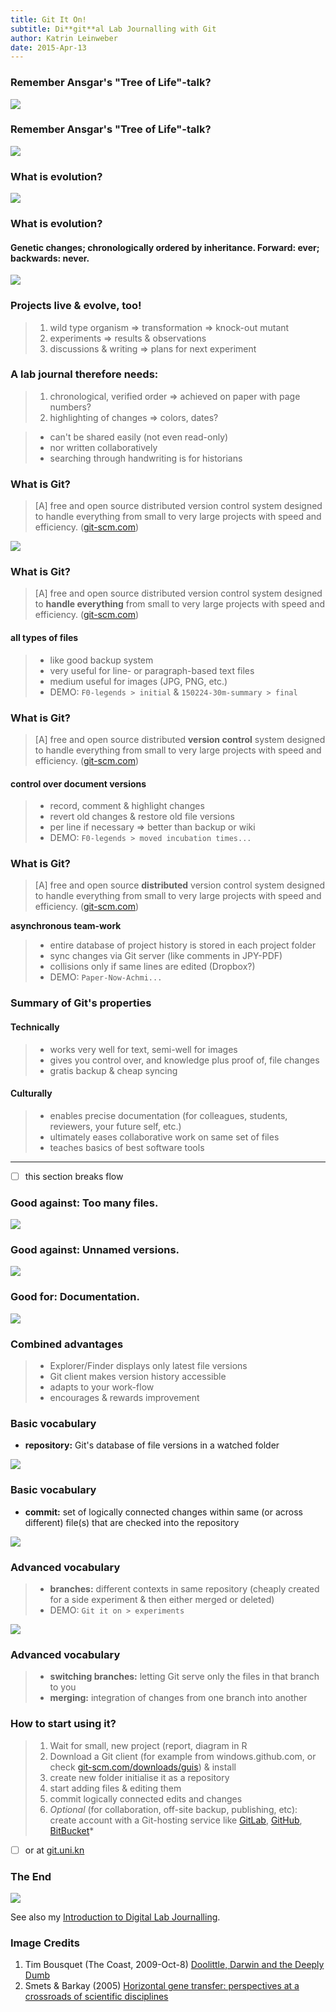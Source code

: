```yaml
---
title: Git It On!
subtitle: Di**git**al Lab Journalling with Git
author: Katrin Leinweber
date: 2015-Apr-13
---
```


### Remember Ansgar's "Tree of Life"-talk?

![](images/doolittle-tree.jpg)

### Remember Ansgar's "Tree of Life"-talk?

![](images/Horizontal-gene-transfer-ori.jpg)

### What is evolution?

![](images/change-we-can-believe-in.jpg)

### What is evolution?

#### Genetic changes; chronologically ordered by inheritance. Forward: ever; backwards: never.

![](images/Horizontal-gene-transfer-no-domains.jpg)

### Projects live & evolve, too!

> 1. wild type organism => transformation => knock-out mutant
> 1. experiments => results & observations
> 1. discussions & writing => plans for next experiment

### A lab journal therefore needs:

> 1. chronological, verified order => achieved on paper with page numbers?
> 1. highlighting of changes => colors, dates?

> - can't be shared easily (not even read-only)
> - nor written collaboratively
> - searching through handwriting is for historians

### What is Git?

> [A] free and open source distributed version control system designed to handle everything from small to very large projects with speed and efficiency. ([git-scm.com](http://git-scm.com/))

![](images/git-logo.png)

### What is Git?

> [A] free and open source distributed version control system designed to **handle everything** from small to very large projects with speed and efficiency. ([git-scm.com](http://git-scm.com/))

#### all types of files

> - like good backup system
> - very useful for line- or paragraph-based text files
> - medium useful for images (JPG, PNG, etc.)
> - DEMO: `F0-legends > initial` & `150224-30m-summary > final`

### What is Git?

> [A] free and open source distributed **version control** system designed to handle everything from small to very large projects with speed and efficiency. ([git-scm.com](http://git-scm.com/))

#### control over document versions

> - record, comment & highlight changes
> - revert old changes & restore old file versions
> - per line if necessary => better than backup or wiki
> - DEMO: `F0-legends > moved incubation times...` 

### What is Git?

> [A] free and open source **distributed** version control system designed to handle everything from small to very large projects with speed and efficiency. ([git-scm.com](http://git-scm.com/))

**asynchronous team-work**

> - entire database of project history is stored in each project folder
> - sync changes via Git server (like comments in JPY-PDF)
> - collisions only if same lines are edited (Dropbox?)
> - DEMO: `Paper-Now-Achmi...`

### Summary of Git's properties

#### Technically

> - works very well for text, semi-well for images
> - gives you control over, and knowledge plus proof of, file changes
> - gratis backup & cheap syncing

#### Culturally

> - enables precise documentation (for colleagues, students, reviewers, your future self, etc.)
> - ultimately eases collaborative work on same set of files
> - teaches basics of best software tools

---

- [ ] this section breaks flow

### Good against: Too many files.

![](images/versions-win-explorer.png)

### Good against: Unnamed versions.

![](images/versions-crashplan.png)

### Good for: Documentation.

![](images/versions-git-split.png)

### Combined advantages

> - Explorer/Finder displays only latest file versions
> - Git client makes version history accessible
> - adapts to your work-flow
> - encourages & rewards improvement

### Basic vocabulary

- **repository:** Git's database of file versions in a watched folder

![](images/repo-folder.png)

### Basic vocabulary

- **commit:** set of logically connected changes within same (or across different) file(s) that are checked into the repository

![](images/logical-commit-across-files.png)

### Advanced vocabulary

> - **branches:** different contexts in same repository (cheaply created for a side experiment & then either merged or deleted)
> - DEMO: `Git it on > experiments`

![](images/branching-illustration.png)

### Advanced vocabulary

> - **switching branches:** letting Git serve only the files in that branch to you
> - **merging:** integration of changes from one branch into another


### How to start using it?

> 1. Wait for small, new project (report, diagram in R
> 1. Download a Git client (for example from windows.github.com, or check [git-scm.com/downloads/guis](http://git-scm.com/download/gui/win)) & install
> 1. create new folder initialise it as a repository
> 1. start adding files & editing them
> 1. commit logically connected edits and changes 
> 1. *Optional* (for collaboration, off-site backup, publishing, etc): create account with a Git-hosting service like [GitLab](https://gitlab.com/users/sign_in), [GitHub](https://github.com/join), [BitBucket](https://bitbucket.org/account/signup/)*

- [ ] or at [git.uni.kn](https://git.uni-konstanz.de/users/sign_in)

### The End

![](images/keep-calm-and-git-it-on.png)

See also my [Introduction to Digital Lab Journalling](http://prezi.com/p_se6nkre49m/digital-lab-journalling-intro/).

### Image Credits

1. Tim Bousquet (The Coast, 2009-Oct-8) [Doolittle, Darwin and the Deeply Dumb](http://www.thecoast.ca/halifax/doolittle-darwin-and-the-deeply-dumb/Content?oid=1320808)
1. Smets & Barkay (2005) [Horizontal gene transfer: perspectives at a crossroads of scientific disciplines](http://www.nature.com/nrmicro/journal/v3/n9/fig_tab/nrmicro1253_F1.html)
